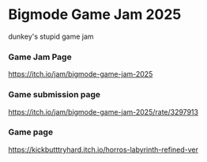 # Bigmode Game Jam 2025
 dunkey's stupid game jam

### Game Jam Page
https://itch.io/jam/bigmode-game-jam-2025


### Game submission page
https://itch.io/jam/bigmode-game-jam-2025/rate/3297913


### Game page
https://kickbutttryhard.itch.io/horros-labyrinth-refined-ver
